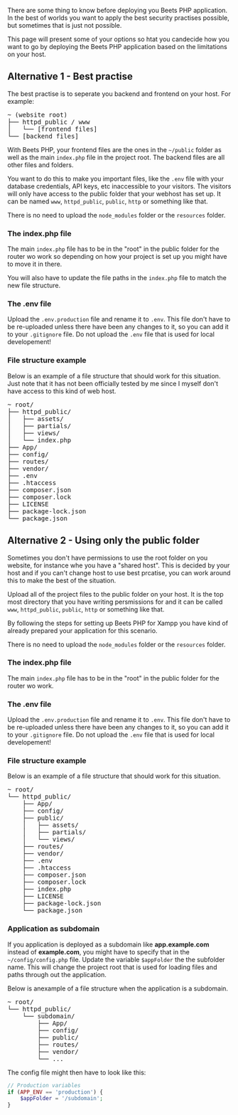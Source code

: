 There are some thing to know before deploying you Beets PHP application. In the best of worlds you want to apply the best security practises possible, but sometimes that is just not possible.

This page will present some of your options so htat you candecide how you want to go by deploying the Beets PHP application based on the limitations on your host.

## Alternative 1 - Best practise

The best practise is to seperate you backend and frontend on your host. For example:

<div class="file-tree">
<pre>
~ (website root)
&#9500;&#9472;&#9472; httpd_public / www
&#9474;   &#9492;&#9472;&#9472; [frontend files]
&#9492;&#9472;&#9472; [backend files]
</pre>
</div>

With Beets PHP, your frontend files are the ones in the `~/public` folder as well as the main `index.php` file in the project root. The backend files are all other files and folders.

You want to do this to make you important files, like the `.env` file with your database credentials, API keys, etc inaccessible to your visitors. The visitors will only have access to the public folder that your webhost has set up. It can be named `www`, `httpd_public`, `public`, `http` or something like that.

There is no need to upload the `node_modules` folder or the `resources` folder.

### The index.php file

The main `index.php` file has to be in the "root" in the public folder for the router wo work so depending on how your project is set up you might have to move it in there.

You will also have to update the file paths in the `index.php` file to match the new file structure.

### The .env file

Upload the `.env.production` file and rename it to `.env`. This file don't have to be re-uploaded unless there have been any changes to it, so you can add it to your `.gitignore` file. Do not upload the `.env` file that is used for local developement! 

### File structure example

Below is an example of a file structure that should work for this situation. Just note that it has not been officially tested by me since I myself don't have access to this kind of web host.

<div class="file-tree">
<pre>
~ root/
&#9500;&#9472;&#9472; httpd_public/
&#9474;   &#9500;&#9472;&#9472; assets/
&#9474;   &#9500;&#9472;&#9472; partials/
&#9474;   &#9500;&#9472;&#9472; views/
&#9474;   &#9492;&#9472;&#9472; index.php
&#9500;&#9472;&#9472; App/
&#9500;&#9472;&#9472; config/
&#9500;&#9472;&#9472; routes/
&#9500;&#9472;&#9472; vendor/
&#9500;&#9472;&#9472; .env
&#9500;&#9472;&#9472; .htaccess
&#9500;&#9472;&#9472; composer.json
&#9500;&#9472;&#9472; composer.lock
&#9500;&#9472;&#9472; LICENSE
&#9500;&#9472;&#9472; package-lock.json
&#9492;&#9472;&#9472; package.json
</pre>
</div>

## Alternative 2 - Using only the public folder

Sometimes you don't have permissions to use the root folder on you website, for instance whe you have a "shared host". This is decided by your host and if you can't change host to use best prcatise, you can work around this to make the best of the situation.

Upload all of the project files to the public folder on your host. It is the top most directory that you have writing persmissions for and it can be called `www`, `httpd_public`, `public`, `http` or something like that.

By following the steps for setting up Beets PHP for Xampp you have kind of already prepared your application for this scenario.

There is no need to upload the `node_modules` folder or the `resources` folder.

### The index.php file

The main `index.php` file has to be in the "root" in the public folder for the router wo work.

### The .env file

Upload the `.env.production` file and rename it to `.env`. This file don't have to be re-uploaded unless there have been any changes to it, so you can add it to your `.gitignore` file. Do not upload the `.env` file that is used for local developement! 

### File structure example

Below is an example of a file structure that should work for this situation.

<div class="file-tree">
<pre>
~ root/
&#9492;&#9472;&#9472; httpd_public/
    &#9500;&#9472;&#9472; App/
    &#9500;&#9472;&#9472; config/
    &#9500;&#9472;&#9472; public/
    &#9474;   &#9500;&#9472;&#9472; assets/
    &#9474;   &#9500;&#9472;&#9472; partials/
    &#9474;   &#9492;&#9472;&#9472; views/
    &#9500;&#9472;&#9472; routes/
    &#9500;&#9472;&#9472; vendor/
    &#9500;&#9472;&#9472; .env
    &#9500;&#9472;&#9472; .htaccess
    &#9500;&#9472;&#9472; composer.json
    &#9500;&#9472;&#9472; composer.lock
    &#9500;&#9472;&#9472; index.php
    &#9500;&#9472;&#9472; LICENSE
    &#9500;&#9472;&#9472; package-lock.json
    &#9492;&#9472;&#9472; package.json
</pre>
</div>

### Application as subdomain

If you application is deployed as a subdomain like **app.example.com** instead of **example.com**, you might have to specify that in the `~/config/config.php` file. Update the variable `$appFolder` the the subfolder name. This will change the project root that is used for loading files and paths through out the application.

Below is anexample of a file structure when the application is a subdomain.

<div class="file-tree">
<pre>
~ root/
&#9492;&#9472;&#9472; httpd_public/
    &#9492;&#9472;&#9472; subdomain/
        &#9500;&#9472;&#9472; App/
        &#9500;&#9472;&#9472; config/
        &#9500;&#9472;&#9472; public/
        &#9500;&#9472;&#9472; routes/
        &#9500;&#9472;&#9472; vendor/
        &#9492;&#9472;&#9472; ...
</pre>
</div>

The config file might then have to look like this:

```php
// Production variables
if (APP_ENV == 'production') {
	$appFolder = '/subdomain';
}
```